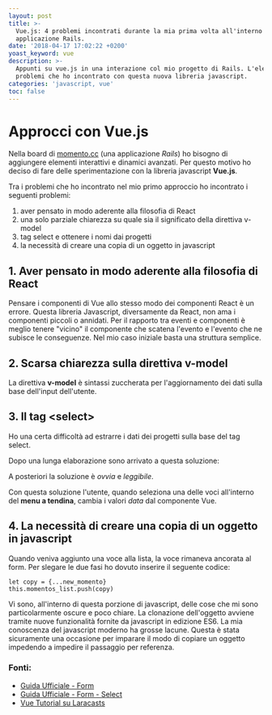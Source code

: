 ```yaml
---
layout: post
title: >-
  Vue.js: 4 problemi incontrati durante la mia prima volta all'interno di una
  applicazione Rails.
date: '2018-04-17 17:02:22 +0200'
yoast_keyword: vue
description: >-
  Appunti su vue.js in una interazione col mio progetto di Rails. L'elenco dei
  problemi che ho incontrato con questa nuova libreria javascript.
categories: 'javascript, vue'
toc: false
---
```

# Approcci con Vue.js

Nella board di [momento.cc](momento.cc) (una applicazione *Rails*) ho bisogno di aggiungere elementi interattivi e dinamici avanzati. Per questo motivo ho deciso di fare delle sperimentazione con la libreria javascript **Vue.js**.

Tra i problemi che ho incontrato nel mio primo approccio ho incontrato i seguenti problemi:

1. aver pensato in modo aderente alla filosofia di React
2. una solo parziale chiarezza su quale sia il significato della direttiva v-model
3. tag select e ottenere i nomi dai progetti
4. la necessità di creare una copia di un oggetto in javascript

## 1. Aver pensato in modo aderente alla filosofia di React

Pensare i componenti di Vue allo stesso modo dei componenti React è un errore.
Questa libreria Javascript, diversamente da React, non ama i componenti piccoli o annidati.
Per il rapporto tra eventi e componenti è meglio tenere "vicino" il componente che scatena l'evento e l'evento che ne subisce le conseguenze.
Nel mio caso iniziale basta una struttura semplice.

## 2. Scarsa chiarezza sulla direttiva v-model

La direttiva **v-model** è sintassi zuccherata per l'aggiornamento dei dati sulla base dell'input dell'utente.

## 3. Il tag \<select\>

Ho una certa difficoltà ad estrarre i dati dei progetti sulla base del tag select.

Dopo una lunga elaborazione sono arrivato a questa soluzione:

<script src="https://gist.github.com/simonini/956552ed9b5f3a75daf6f31472e88a9f.js"></script>

A posteriori la soluzione è _ovvia_ e _leggibile_.

Con questa soluzione l'utente, quando seleziona una delle voci all'interno del **menu a tendina**, cambia i valori _data_ dal componente Vue.

## 4. La necessità di creare una copia di un oggetto in javascript

Quando veniva aggiunto una voce alla lista, la voce rimaneva ancorata al form.
Per slegare le due fasi ho dovuto inserire il seguente codice:

```
let copy = {...new_momento}
this.momentos_list.push(copy)
```
Vi sono, all'interno di questa porzione di javascript, delle cose che mi sono particolarmente oscure e poco chiare.
La clonazione dell'oggetto avviene tramite nuove funzionalità fornite da javascript in edizione ES6.
La mia conoscenza del javascript moderno ha grosse lacune.
Questa è stata sicuramente una occasione per imparare il modo di copiare un oggetto impedendo a impedire il passaggio per referenza.

### Fonti:

* [Guida Ufficiale - Form](https://vuejs.org/v2/guide/forms.html)
* [Guida Ufficiale - Form - Select](https://vuejs.org/v2/guide/forms.html#Select)
* [Vue Tutorial su Laracasts](https://laracasts.com/series/learn-vue-2-step-by-step/episodes/12)

